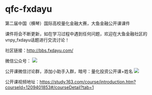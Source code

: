 # qfc-fxdayu
第二届中国（横琴）国际高校量化金融大赛，大鱼金融公开课课件

课件将会不断更新，如在学习过程中遇到任何问题，欢迎在大鱼金融社区的vnpy_fxdayu话题进行交流讨论！

社区链接：http://bbs.fxdayu.com/

微信公众号：
![](https://raw.githubusercontent.com/ChannelCMT/ofo-webshow/master/%E8%81%94%E7%B3%BB%E6%96%B9%E5%BC%8F/%E5%85%AC%E4%BC%97%E5%8F%B7%E5%9B%BE%E7%89%87%E5%B0%8F%E5%9E%8B.jpg)

公开课微信讨论群，添加小助手入群，暗号：量化投资公开课+姓名
![](https://raw.githubusercontent.com/ChannelCMT/ofo-webshow/master/%E8%81%94%E7%B3%BB%E6%96%B9%E5%BC%8F/%E5%BE%AE%E9%B1%BC%E5%BE%AE%E4%BF%A1%E5%8F%B7.jpg)

公开课视频地址：https://study.163.com/course/introduction.htm?courseId=1209401853#/courseDetail?tab=1

